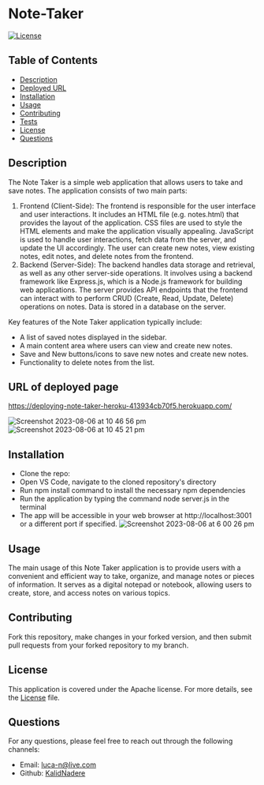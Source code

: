 # Note-Taker

[![License](https://img.shields.io/badge/License-Apache%202.0-blue.svg)](https://opensource.org/licenses/Apache)

## Table of Contents
- [Description](#description)
- [Deployed URL](#URL-of-deployed-page)
- [Installation](#installation)
- [Usage](#usage)
- [Contributing](#contributing)
- [Tests](#tests)
- [License](#license)
- [Questions](#questions)
  
## Description
The Note Taker is a simple web application that allows users to take and save notes. The application consists of two main parts:
1. Frontend (Client-Side):
The frontend is responsible for the user interface and user interactions.
It includes an HTML file (e.g. notes.html) that provides the layout of the application.
CSS files are used to style the HTML elements and make the application visually appealing.
JavaScript is used to handle user interactions, fetch data from the server, and update the UI accordingly.
The user can create new notes, view existing notes, edit notes, and delete notes from the frontend.
2. Backend (Server-Side):
The backend handles data storage and retrieval, as well as any other server-side operations.
It involves using a backend framework like Express.js, which is a Node.js framework for building web applications.
The server provides API endpoints that the frontend can interact with to perform CRUD (Create, Read, Update, Delete) operations on notes.
Data is stored in a database on the server.

Key features of the Note Taker application typically include:

- A list of saved notes displayed in the sidebar.
- A main content area where users can view and create new notes.
- Save and New buttons/icons to save new notes and create new notes.
- Functionality to delete notes from the list.


## URL of deployed page
https://deploying-note-taker-heroku-413934cb70f5.herokuapp.com/

![Screenshot 2023-08-06 at 10 46 56 pm](https://github.com/KalidNadere/Note-Taker/assets/131591052/dc532199-c40e-4366-8b7b-d59a21a41a3b)
![Screenshot 2023-08-06 at 10 45 21 pm](https://github.com/KalidNadere/Note-Taker/assets/131591052/e8e69300-0784-499c-b4fa-6fbe44cfd2ee)


## Installation <a name='installation'></a>
- Clone the repo: 
- Open VS Code, navigate to the cloned repository's directory
- Run npm install command to install the necessary npm dependencies
- Run the application by typing the command node server.js in the terminal
- The app will be accessible in your web browser at http://localhost:3001 or a different port if specified.
![Screenshot 2023-08-06 at 6 00 26 pm](https://github.com/KalidNadere/Note-Taker/assets/131591052/01246d9e-dd21-4666-be73-f0edde07f2a2)


## Usage <a name='usage'></a>
The main usage of this Note Taker application is to provide users with a convenient and efficient way to take, organize, and manage notes or pieces of information. It serves as a digital notepad or notebook, allowing users to create, store, and access notes on various topics. 
  
## Contributing <a name='contributing'></a>
Fork this repository, make changes in your forked version, and then submit pull requests from your forked repository to my branch.


 ## License <a name='license'></a>
This application is covered under the Apache license. For more details, see the [License](https://opensource.org/licenses/Apache) file.

## Questions <a name='questions'></a>
For any questions, please feel free to reach out through the following channels:
- Email: luca-n@live.com
- Github: [KalidNadere](https://github.com/KalidNadere)